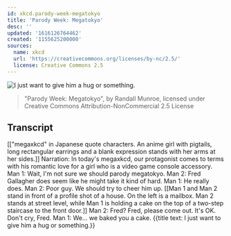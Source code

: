 ```yaml
---
id: xkcd.parody-week-megatokyo
title: 'Parody Week: Megatokyo'
desc: ''
updated: '1616126764462'
created: '1155625200000'
sources:
  name: xkcd
  url: 'https://creativecommons.org/licenses/by-nc/2.5/'
  license: Creative Commons 2.5
---
```

![I just want to give him a hug or something.](https://imgs.xkcd.com/comics/megaxkcd.png)
> "Parody Week: Megatokyo", by Randall Munroe, licensed under Creative Commons Attribution-NonCommercial 2.5 License

## Transcript
[["megaxkcd" in Japanese quote characters.  An anime girl with pigtails, long rectangular earrings and a blank expression stands with her arms at her sides.]]
Narration: In today's megaxkcd, our protagonist comes to terms with his romantic love for a girl who is a video game console accessory.
Man 1: Wait, I'm not sure we should parody megatokyo.
Man 2: Fred Gallagher does seem like he might take it kind of hard.
Man 1: He really does.
Man 2: Poor guy.  We should try to cheer him up.
[[Man 1 and Man 2 stand in front of a profile shot of a house.  On the left is a mailbox.  Man 2 stands at street level, while Man 1 is holding a cake on the top of a two-step staircase to the front door.]]
Man 2: Fred?  Fred, please come out.  It's OK.  Don't cry, Fred.
Man 1: We... we baked you a cake.
{{title text: I just want to give him a hug or something.}}

